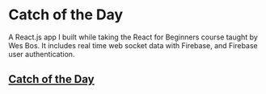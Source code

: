 # Catch of the Day

A React.js app I built while taking the React for Beginners course taught by Wes
Bos. It includes real time web socket data with Firebase, and Firebase user
authentication.

## [Catch of the Day](https://nds-cotd.netlify.com)
